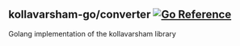## kollavarsham-go/converter [![Go Reference](https://pkg.go.dev/badge/github.com/kollavarsham/kollavarsham-go/converter/v2.svg)](https://pkg.go.dev/github.com/kollavarsham/kollavarsham-go/converter/v2)

Golang implementation of the kollavarsham library
